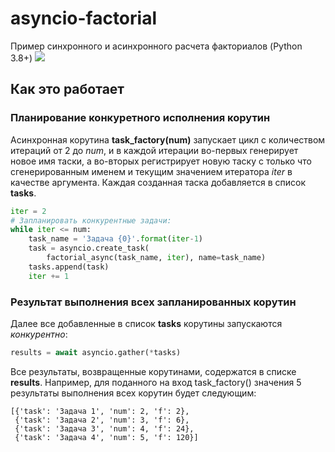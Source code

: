 # asyncio-factorial
Пример синхронного и асинхронного расчета факториалов (Python 3.8+)
![](https://github.com/mcoba/asyncio-factorial/blob/6cdb6a63fe178c3d49d0359daddc05db75b7fcfd/assets/async_factorial.gif)
## Как это работает
### Планирование конкуретного исполнения корутин
Асинхронная корутина **task_factory(num)** запускает цикл с  количеством итераций от 2 до _num_, и в каждой итерации во-первых генерирует новое имя таски, а во-вторых регистрирует новую таску с только что сгенерированным именем и текущим значением итератора _iter_ в качестве аргумента. Каждая созданная таска добавляется в список **tasks**.
```python
iter = 2
# Запланировать конкурентные задачи:
while iter <= num:
    task_name = 'Задача {0}'.format(iter-1)
    task = asyncio.create_task(
        factorial_async(task_name, iter), name=task_name)
    tasks.append(task)
    iter += 1
```
### Результат выполнения всех запланированных корутин
Далее все добавленные в список **tasks** корутины запускаются _конкурентно_: 
```python
results = await asyncio.gather(*tasks)
```
Все результаты, возвращенные корутинами, содержатся в списке **results**. Например, для поданного на вход task_factory() значения 5 результаты выполнения всех корутин будет следующим:
```
[{'task': 'Задача 1', 'num': 2, 'f': 2}, 
 {'task': 'Задача 2', 'num': 3, 'f': 6}, 
 {'task': 'Задача 3', 'num': 4, 'f': 24}, 
 {'task': 'Задача 4', 'num': 5, 'f': 120}]
```
 
